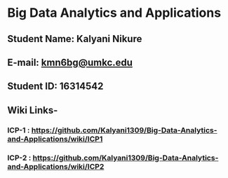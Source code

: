 # Big Data Analytics and Applications

## Student Name: Kalyani Nikure
## E-mail: kmn6bg@umkc.edu
## Student ID: 16314542

## Wiki Links-
### ICP-1 : https://github.com/Kalyani1309/Big-Data-Analytics-and-Applications/wiki/ICP1
### ICP-2 : https://github.com/Kalyani1309/Big-Data-Analytics-and-Applications/wiki/ICP2

 
 
